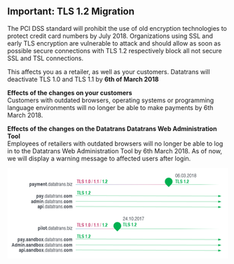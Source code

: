 ## Important: TLS 1.2 Migration

The PCI DSS standard will prohibit the use of old encryption technologies to protect credit card numbers by July 2018. Organizations using SSL and early TLS encryption are vulnerable to attack and should allow as soon as possible secure connections with TLS 1.2 respectively block all not secure SSL and TSL connections.

This affects you as a retailer, as well as your customers. Datatrans will deactivate TLS 1.0 and TLS 1.1 by **6th of March 2018**

**Effects of the changes on your customers**  
Customers with outdated browsers, operating systems or programming language environments will no longer be able to make payments by 6th March 2018.

**Effects of the changes on the Datatrans Datatrans Web Administration Tool**  
Employees of retailers with outdated browsers will no longer be able to log in to the Datatrans Web Administration Tool by 6th March 2018. As of now, we will display a warning message to affected users after login.

![](/assets/tlsroadmap.png)

